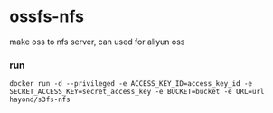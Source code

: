 # ossfs-nfs

make oss to nfs server, can used for aliyun oss

### run
```docker run -d --privileged -e ACCESS_KEY_ID=access_key_id -e SECRET_ACCESS_KEY=secret_access_key -e BUCKET=bucket -e URL=url hayond/s3fs-nfs```



